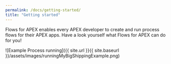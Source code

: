 ```yaml
---
permalink: /docs/getting-started/
title: "Getting started"
---
```

Flows for APEX enables every APEX developer to create and run process flows for their APEX apps. Have a look yourself what Flows for APEX can do for you!

![Example Process running]({{ site.url }}{{ site.baseurl }}/assets/images/runningMyBigShippingExample.png)
